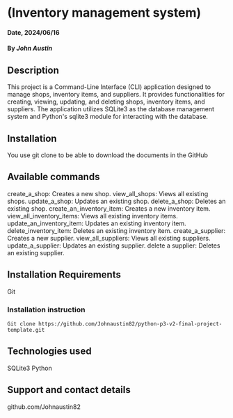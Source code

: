 # (Inventory management system)

#### Date, 2024/06/16

#### By *John Austin*

## Description
This project is a Command-Line Interface (CLI) application designed to manage shops, inventory items, and suppliers. It provides functionalities for creating, viewing, updating, and deleting shops, inventory items, and suppliers. The application utilizes SQLite3 as the database management system and Python's sqlite3 module for interacting with the database.

## Installation
You use git clone to be able to download the documents in the GitHub

## Available commands
create_a_shop: Creates a new shop.
view_all_shops: Views all existing shops.
update_a_shop: Updates an existing shop.
delete_a_shop: Deletes an existing shop.
create_an_inventory_item: Creates a new inventory item.
view_all_inventory_items: Views all existing inventory items.
update_an_inventory_item: Updates an existing inventory item.
delete_inventory_item: Deletes an existing inventory item.
create_a_supplier: Creates a new supplier.
view_all_suppliers: Views all existing suppliers.
update_a_supplier: Updates an existing supplier.
delete a supplier: Deletes an existing supplier.

## Installation Requirements
Git

### Installation instruction
```
Git clone https://github.com/Johnaustin82/python-p3-v2-final-project-template.git

```


## Technologies used
SQLite3
Python


## Support and contact details
github.com/Johnaustin82

